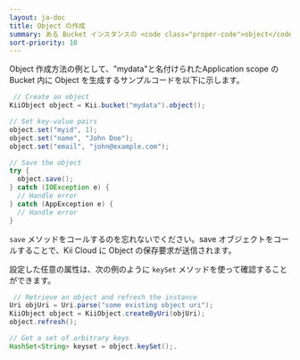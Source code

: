 ```yaml
---
layout: ja-doc
title: Object の作成
summary: ある Bucket インスタンスの <code class="proper-code">object</code> メソッドを実行することで、この Bucket 内に Object のインスタンスが生成されます。生成された Object の <code class="proper-code">`set</code> メソッドを用いて、任意の Key-Value ペアを Object 内にセットできます。セットした Key-Value ペアは、<code class="proper-code">save</code> メソッドを実行することで Kii Cloud に反映されます。
sort-priority: 10
---
```

Object 作成方法の例として、"mydata"と名付けられたApplication scope の Bucket 内に Object を生成するサンプルコードを以下に示します。

```java
 // Create an object
KiiObject object = Kii.bucket("mydata").object();

// Set key-value pairs
object.set("myid", 1);
object.set("name", "John Doe");
object.set("email", "john@example.com");

// Save the object
try {
  object.save();
} catch (IOException e) {
  // Handle error
} catch (AppException e) {
  // Handle error
}
```

`save` メソッドをコールするのを忘れないでください。save オブジェクトをコールすることで、Kii Cloud に Object の保存要求が送信されます。

設定した任意の属性は、次の例のように `keySet` メソッドを使って確認することができます。

```java
 // Retrieve an object and refresh the instance
Uri objUri = Uri.parse("some existing object uri");
KiiObject object = KiiObject.createByUri(objUri);
object.refresh();

// Get a set of arbitrary keys
HashSet<String> keyset = object.keySet();.
```
